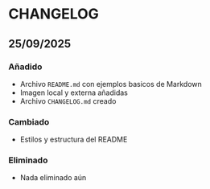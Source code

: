 # CHANGELOG

## 25/09/2025

### Añadido
- Archivo `README.md` con ejemplos basicos de Markdown
- Imagen local y externa añadidas
- Archivo `CHANGELOG.md` creado

### Cambiado
- Estilos y estructura del README

### Eliminado
- Nada eliminado aún